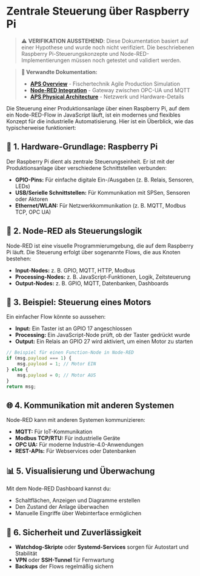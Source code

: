 # Zentrale Steuerung über Raspberry Pi

> ⚠️ **VERIFIKATION AUSSTEHEND**: Diese Dokumentation basiert auf einer Hypothese und wurde noch nicht verifiziert. Die beschriebenen Raspberry Pi-Steuerungskonzepte und Node-RED-Implementierungen müssen noch getestet und validiert werden.

> **🔗 Verwandte Dokumentation:**
> - **[APS Overview](../aps/README.md)** - Fischertechnik Agile Production Simulation
> - **[Node-RED Integration](../node-red/README.md)** - Gateway zwischen OPC-UA und MQTT
> - **[APS Physical Architecture](../../02-architecture/aps-physical-architecture.md)** - Netzwerk und Hardware-Details

Die Steuerung einer Produktionsanlage über einen Raspberry Pi, auf dem ein Node-RED-Flow in JavaScript läuft, ist ein modernes und flexibles Konzept für die industrielle Automatisierung. Hier ist ein Überblick, wie das typischerweise funktioniert:

## 🔧 1. Hardware-Grundlage: Raspberry Pi

Der Raspberry Pi dient als zentrale Steuerungseinheit. Er ist mit der Produktionsanlage über verschiedene Schnittstellen verbunden:

- **GPIO-Pins:** Für einfache digitale Ein-/Ausgaben (z. B. Relais, Sensoren, LEDs)
- **USB/Serielle Schnittstellen:** Für Kommunikation mit SPSen, Sensoren oder Aktoren
- **Ethernet/WLAN:** Für Netzwerkkommunikation (z. B. MQTT, Modbus TCP, OPC UA)

## 🧠 2. Node-RED als Steuerungslogik

Node-RED ist eine visuelle Programmierumgebung, die auf dem Raspberry Pi läuft. Die Steuerung erfolgt über sogenannte Flows, die aus Knoten bestehen:

- **Input-Nodes:** z. B. GPIO, MQTT, HTTP, Modbus
- **Processing-Nodes:** z. B. JavaScript-Funktionen, Logik, Zeitsteuerung
- **Output-Nodes:** z. B. GPIO, MQTT, Datenbanken, Dashboards

## 🧩 3. Beispiel: Steuerung eines Motors

Ein einfacher Flow könnte so aussehen:

- **Input:** Ein Taster ist an GPIO 17 angeschlossen
- **Processing:** Ein JavaScript-Node prüft, ob der Taster gedrückt wurde
- **Output:** Ein Relais an GPIO 27 wird aktiviert, um einen Motor zu starten

```javascript
// Beispiel für einen Function-Node in Node-RED
if (msg.payload === 1) {
    msg.payload = 1; // Motor EIN
} else {
    msg.payload = 0; // Motor AUS
}
return msg;
```

## 🌐 4. Kommunikation mit anderen Systemen

Node-RED kann mit anderen Systemen kommunizieren:

- **MQTT:** Für IoT-Kommunikation
- **Modbus TCP/RTU:** Für industrielle Geräte
- **OPC UA:** Für moderne Industrie-4.0-Anwendungen
- **REST-APIs:** Für Webservices oder Datenbanken

## 📊 5. Visualisierung und Überwachung

Mit dem Node-RED Dashboard kannst du:

- Schaltflächen, Anzeigen und Diagramme erstellen
- Den Zustand der Anlage überwachen
- Manuelle Eingriffe über Webinterface ermöglichen

## 🔐 6. Sicherheit und Zuverlässigkeit

- **Watchdog-Skripte** oder **Systemd-Services** sorgen für Autostart und Stabilität
- **VPN** oder **SSH-Tunnel** für Fernwartung
- **Backups** der Flows regelmäßig sichern